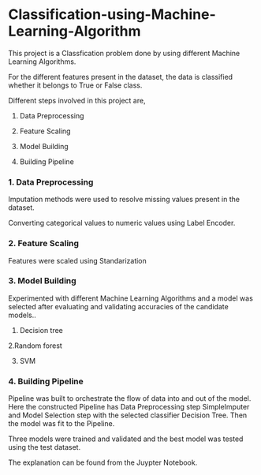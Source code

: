 # Classification-using-Machine-Learning-Algorithm

This project is a Classfication problem done by using different Machine Learning Algorithms. 

For the different features present in the dataset, the data is classified whether it belongs to True or False class.

Different steps involved in this project are,

1. Data Preprocessing

2. Feature Scaling

3. Model Building

4. Building Pipeline

### 1. Data Preprocessing

Imputation methods were used to resolve missing values present in the dataset. 

Converting categorical values to numeric values using Label Encoder.

### 2. Feature Scaling

Features were scaled using Standarization

### 3. Model Building

Experimented with different Machine Learning Algorithms and a  model was selected after evaluating and validating accuracies of the candidate models..

1. Decision tree

2.Random forest

3. SVM

### 4. Building Pipeline

Pipeline was built to orchestrate the flow of data into and out of the model. Here the constructed Pipeline has Data Preprocessing step SimpleImputer and Model Selection step with the selected classifier Decision Tree. Then the model was fit to the Pipeline.



Three models were trained and validated and the best model was tested using the test dataset.

The explanation can be found from the Juypter Notebook.
